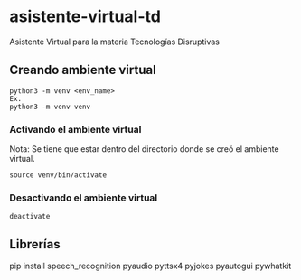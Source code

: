 # asistente-virtual-td
Asistente Virtual para la materia Tecnologías Disruptivas

## Creando ambiente virtual ##
```
python3 -m venv <env_name>
Ex.
python3 -m venv venv
```

### Activando el ambiente virtual ###
Nota: Se tiene que estar dentro del directorio donde se creó el ambiente virtual.
```
source venv/bin/activate
```

### Desactivando el ambiente virtual ###
```
deactivate
```

## Librerías ##
pip install speech_recognition pyaudio pyttsx4 pyjokes pyautogui pywhatkit